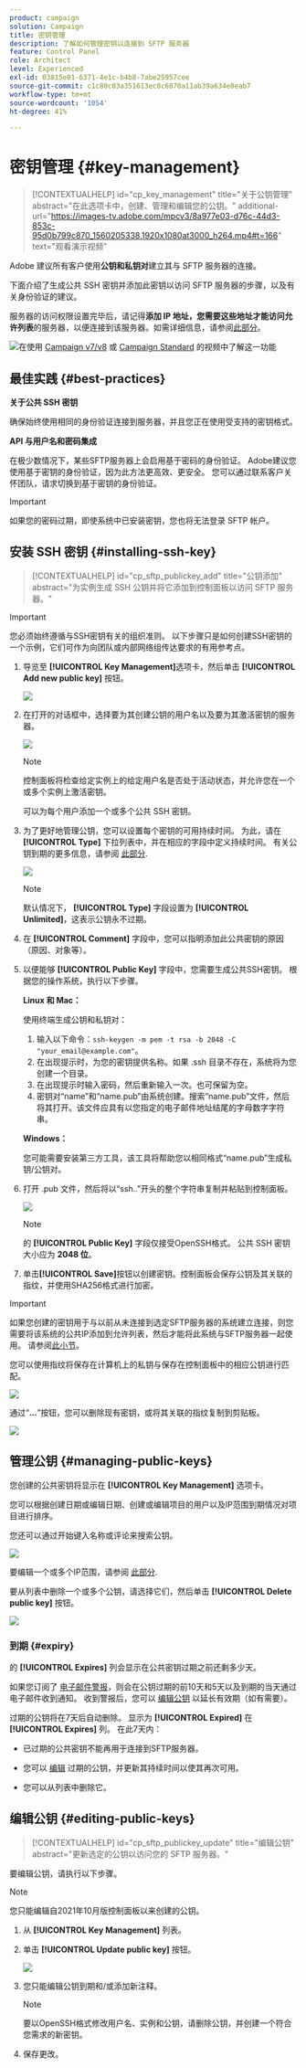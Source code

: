 ```yaml
---
product: campaign
solution: Campaign
title: 密钥管理
description: 了解如何管理密钥以连接到 SFTP 服务器
feature: Control Panel
role: Architect
level: Experienced
exl-id: 03815e01-6371-4e1c-b4b8-7abe25957cee
source-git-commit: c1c80c03a351613ec0c6870a11ab39a634e8eab7
workflow-type: tm+mt
source-wordcount: '1054'
ht-degree: 41%

---
```


# 密钥管理 {#key-management}

>[!CONTEXTUALHELP]
>id="cp_key_management"
>title="关于公钥管理"
>abstract="在此选项卡中，创建、管理和编辑您的公钥。"
>additional-url="https://images-tv.adobe.com/mpcv3/8a977e03-d76c-44d3-853c-95d0b799c870_1560205338.1920x1080at3000_h264.mp4#t=166" text="观看演示视频"

Adobe 建议所有客户使用&#x200B;**公钥和私钥对**&#x200B;建立其与 SFTP 服务器的连接。

下面介绍了生成公共 SSH 密钥并添加此密钥以访问 SFTP 服务器的步骤，以及有关身份验证的建议。

服务器的访问权限设置完毕后，请记得&#x200B;**添加 IP 地址，您需要这些地址才能访问允许列表**&#x200B;的服务器，以便连接到该服务器。如需详细信息，请参阅[此部分](../../instances-settings/using/ip-allow-listing-instance-access.md)。

![](assets/do-not-localize/how-to-video.png)在使用 [Campaign v7/v8](https://experienceleague.adobe.com/docs/campaign-classic-learn/control-panel/sftp-management/generate-ssh-key.html#sftp-management) 或 [Campaign Standard](https://experienceleague.adobe.com/docs/campaign-standard-learn/control-panel/sftp-management/generate-ssh-key.html#sftp-management) 的视频中了解这一功能

## 最佳实践 {#best-practices}

**关于公共 SSH 密钥**

确保始终使用相同的身份验证连接到服务器，并且您正在使用受支持的密钥格式。

**API 与用户名和密码集成**

在极少数情况下，某些SFTP服务器上会启用基于密码的身份验证。 Adobe建议您使用基于密钥的身份验证，因为此方法更高效、更安全。 您可以通过联系客户关怀团队，请求切换到基于密钥的身份验证。

>[!IMPORTANT]
>
>如果您的密码过期，即使系统中已安装密钥，您也将无法登录 SFTP 帐户。

## 安装 SSH 密钥 {#installing-ssh-key}

>[!CONTEXTUALHELP]
>id="cp_sftp_publickey_add"
>title="公钥添加"
>abstract="为实例生成 SSH 公钥并将它添加到控制面板以访问 SFTP 服务器。"

>[!IMPORTANT]
>
>您必须始终遵循与SSH密钥有关的组织准则。 以下步骤只是如何创建SSH密钥的一个示例，它们可作为向团队或内部网络组传达要求的有用参考点。

1. 导览至 **[!UICONTROL Key Management]**&#x200B;选项卡，然后单击 **[!UICONTROL Add new public key]** 按钮。

   ![](assets/key0.png)

1. 在打开的对话框中，选择要为其创建公钥的用户名以及要为其激活密钥的服务器。

   ![](assets/key1.png)

   >[!NOTE]
   >
   >控制面板将检查给定实例上的给定用户名是否处于活动状态，并允许您在一个或多个实例上激活密钥。
   >
   >可以为每个用户添加一个或多个公共 SSH 密钥。

1. 为了更好地管理公钥，您可以设置每个密钥的可用持续时间。 为此，请在 **[!UICONTROL Type]** 下拉列表中，并在相应的字段中定义持续时间。 有关公钥到期的更多信息，请参阅 [此部分](#expiry).

   ![](assets/key_expiry.png)

   >[!NOTE]
   >
   >默认情况下， **[!UICONTROL Type]** 字段设置为 **[!UICONTROL Unlimited]**，这表示公钥永不过期。

1. 在 **[!UICONTROL Comment]** 字段中，您可以指明添加此公共密钥的原因（原因、对象等）。

1. 以便能够 **[!UICONTROL Public Key]** 字段中，您需要生成公共SSH密钥。 根据您的操作系统，执行以下步骤。

   **Linux 和 Mac：**

   使用终端生成公钥和私钥对：
   1. 输入以下命令：`ssh-keygen -m pem -t rsa -b 2048 -C "your_email@example.com"`。
   1. 在出现提示时，为您的密钥提供名称。如果 .ssh 目录不存在，系统将为您创建一个目录。
   1. 在出现提示时输入密码，然后重新输入一次。也可保留为空。
   1. 密钥对“name”和“name.pub”由系统创建。搜索“name.pub”文件，然后将其打开。该文件应具有以您指定的电子邮件地址结尾的字母数字字符串。

   **Windows：**

   您可能需要安装第三方工具，该工具将帮助您以相同格式“name.pub”生成私钥/公钥对。

1. 打开 .pub 文件，然后将以“ssh..”开头的整个字符串复制并粘贴到控制面板。

   ![](assets/publickey.png)

   >[!NOTE]
   >
   >的 **[!UICONTROL Public Key]** 字段仅接受OpenSSH格式。 公共 SSH 密钥大小应为 **2048 位**。

1. 单击&#x200B;**[!UICONTROL Save]**&#x200B;按钮以创建密钥。控制面板会保存公钥及其关联的指纹，并使用SHA256格式进行加密。

>[!IMPORTANT]
>
>如果您创建的密钥用于与以前从未连接到选定SFTP服务器的系统建立连接，则您需要将该系统的公共IP添加到允许列表，然后才能将此系统与SFTP服务器一起使用。 请参阅[此小节](ip-range-allow-listing.md)。

您可以使用指纹将保存在计算机上的私钥与保存在控制面板中的相应公钥进行匹配。

![](assets/fingerprint_compare.png)

通过“**...**”按钮，您可以删除现有密钥，或将其关联的指纹复制到剪贴板。

![](assets/key_options.png)

## 管理公钥 {#managing-public-keys}

您创建的公共密钥将显示在 **[!UICONTROL Key Management]** 选项卡。

您可以根据创建日期或编辑日期、创建或编辑项目的用户以及IP范围到期情况对项目进行排序。

您还可以通过开始键入名称或评论来搜索公钥。

![](assets/control_panel_key_management_sort.png)

要编辑一个或多个IP范围，请参阅 [此部分](#editing-public-keys).

要从列表中删除一个或多个公钥，请选择它们，然后单击 **[!UICONTROL Delete public key]** 按钮。

![](assets/control_panel_delete_key.png)

### 到期 {#expiry}

的 **[!UICONTROL Expires]** 列会显示在公共密钥过期之前还剩多少天。

如果您订阅了 [电子邮件警报](../../performance-monitoring/using/email-alerting.md)，则会在公钥过期的前10天和5天以及到期的当天通过电子邮件收到通知。 收到警报后，您可以 [编辑公钥](#editing-public-keys) 以延长有效期（如有需要）。

过期的公钥将在7天后自动删除。 显示为 **[!UICONTROL Expired]** 在 **[!UICONTROL Expires]** 列。 在此7天内：

* 已过期的公共密钥不能再用于连接到SFTP服务器。

* 您可以 [编辑](#editing-public-keys) 过期的公钥，并更新其持续时间以使其再次可用。

* 您可以从列表中删除它。

## 编辑公钥 {#editing-public-keys}

>[!CONTEXTUALHELP]
>id="cp_sftp_publickey_update"
>title="编辑公钥"
>abstract="更新选定的公钥以访问您的 SFTP 服务器。"

要编辑公钥，请执行以下步骤。

>[!NOTE]
>
>您只能编辑自2021年10月版控制面板以来创建的公钥。

1. 从 **[!UICONTROL Key Management]** 列表。
1. 单击 **[!UICONTROL Update public key]** 按钮。

   ![](assets/control_panel_edit_key.png)

1. 您只能编辑公钥到期和/或添加新注释。

   >[!NOTE]
   >
   >要以OpenSSH格式修改用户名、实例和公钥，请删除公钥，并创建一个符合您需求的新密钥。

1. 保存更改。
